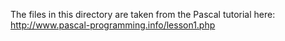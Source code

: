 The files in this directory are taken from the Pascal tutorial here:
http://www.pascal-programming.info/lesson1.php